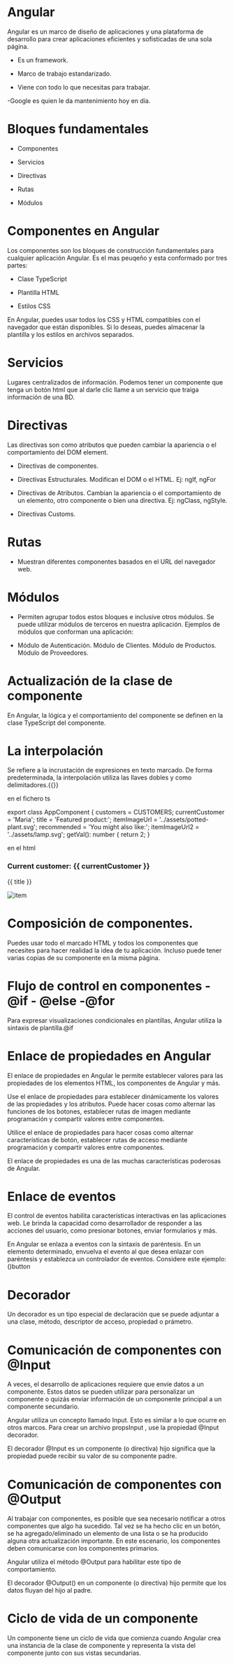 # Angular

Angular es un marco de diseño de aplicaciones y una plataforma de desarrollo para crear aplicaciones eficientes y sofisticadas de una sola página.

- Es un framework. 

- Marco de trabajo estandarizado.

- Viene con todo lo que necesitas para trabajar.

-Google es quien le da mantenimiento hoy en día.

# Bloques fundamentales

- Componentes

- Servicios

- Directivas

- Rutas

- Módulos

# Componentes en Angular

Los componentes son los bloques de construcción fundamentales para cualquier aplicación Angular. Es el mas peuqeño y esta conformado por tres partes:

- Clase TypeScript

- Plantilla HTML

- Estilos CSS

En Angular, puedes usar todos los CSS y HTML compatibles con el navegador que están disponibles. Si lo deseas, puedes almacenar la plantilla y los estilos en archivos separados.

# Servicios

Lugares centralizados de información. Podemos tener un componente que tenga un botón html que al darle clic llame a un servicio que traiga información de una BD.

# Directivas

Las directivas son como atributos que pueden cambiar la apariencia o el comportamiento del DOM element.

- Directivas de componentes. 

- Directivas Estructurales. Modifican el DOM o el HTML. Ej: ngIf, ngFor

- Directivas de Atributos. Cambian la apariencia o el comportamiento de un elemento, otro componente o bien una directiva. Ej:  ngClass, ngStyle.

- Directivas Customs. 

# Rutas

- Muestran diferentes componentes basados en el URL del navegador web.

# Módulos

- Permiten agrupar todos estos bloques e inclusive otros módulos. Se puede utilizar módulos de terceros en nuestra aplicación.  Ejemplos de módulos que conforman una aplicación:
  
- Módulo de Autenticación. Módulo de Clientes. Módulo de Productos. Módulo de Proveedores. 

# Actualización de la clase de componente

En Angular, la lógica y el comportamiento del componente se definen en la clase TypeScript del componente.

# La interpolación 

Se refiere a la incrustación de expresiones en texto marcado. De forma predeterminada, la interpolación utiliza las llaves dobles y como delimitadores.{{}}

en el fichero ts

export class AppComponent {
  customers = CUSTOMERS;
  currentCustomer = 'Maria';
  title = 'Featured product:';
  itemImageUrl = '../assets/potted-plant.svg';
  recommended = 'You might also like:';
  itemImageUrl2 = '../assets/lamp.svg';
  getVal(): number {
    return 2;
  }

 en el html

 <h3>Current customer: {{ currentCustomer }}</h3>
 <p>{{ title }}</p>
 <div><img alt="item" src="{{ itemImageUrl }}"></div>

 # Composición de componentes.

 Puedes usar todo el marcado HTML y todos los componentes que necesites para hacer realidad la idea de tu aplicación. Incluso puede tener varias copias de su componente en la misma página.

 # Flujo de control en componentes - @if - @else -@for

 Para expresar visualizaciones condicionales en plantillas, Angular utiliza la sintaxis de plantilla.@if

 # Enlace de propiedades en Angular
 El enlace de propiedades en Angular le permite establecer valores para las propiedades de los elementos HTML, los componentes de Angular y más.

 Use el enlace de propiedades para establecer dinámicamente los valores de las propiedades y los atributos. Puede hacer cosas como alternar las funciones de los botones, establecer rutas de imagen mediante programación y compartir valores entre componentes.

 Utilice el enlace de propiedades para hacer cosas como alternar características de botón, establecer rutas de acceso mediante programación y compartir valores entre componentes.

 El enlace de propiedades es una de las muchas características poderosas de Angular.

 # Enlace de eventos
 El control de eventos habilita características interactivas en las aplicaciones web. Le brinda la capacidad como desarrollador de responder a las acciones del usuario, como presionar botones, enviar formularios y más.

En Angular se enlaza a eventos con la sintaxis de paréntesis. En un elemento determinado, envuelva el evento al que desea enlazar con paréntesis y establezca un controlador de eventos. Considere este ejemplo:()button

# Decorador
Un decorador es un tipo especial de declaración que se puede adjuntar a una clase, método, descriptor de acceso, propiedad o prámetro.

# Comunicación de componentes con @Input
A veces, el desarrollo de aplicaciones requiere que envíe datos a un componente. Estos datos se pueden utilizar para personalizar un componente o quizás enviar información de un componente principal a un componente secundario.

Angular utiliza un concepto llamado Input. Esto es similar a lo que ocurre en otros marcos. Para crear un archivo propsInput , use la propiedad @Input decorador.

El decorador @Input es un componente (o directiva) hijo significa que la propiedad puede recibir su valor de su componente padre.

# Comunicación de componentes con @Output
Al trabajar con componentes, es posible que sea necesario notificar a otros componentes que algo ha sucedido. Tal vez se ha hecho clic en un botón, se ha agregado/eliminado un elemento de una lista o se ha producido alguna otra actualización importante. En este escenario, los componentes deben comunicarse con los componentes primarios.

Angular utiliza el método @Output para habilitar este tipo de comportamiento.

El decorador @Output() en un componente (o directiva) hijo permite que los datos fluyan del hijo al padre.

# Ciclo de vida de un componente
Un componente tiene un ciclo de vida que comienza cuando Angular crea una instancia de la clase de componente y representa la vista del componente junto con sus vistas secundarias.












